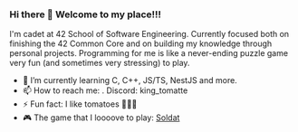### Hi there 👋 Welcome to my place!!!

I'm cadet at 42 School of Software Engineering. Currently focused both on finishing the 42 Common Core and on building my knowledge through personal projects.
Programming for me is like a never-ending puzzle game very fun (and sometimes very stressing) to play.

- 🌱 I’m currently learning C, C++, JS/TS, NestJS and more.
- 📫 How to reach me:
  . Discord: king_tomatte
- ⚡ Fun fact: I like tomatoes 🍅🍅🍅
- 🎮 The game that I loooove to play: [Soldat](https://soldat.pl/en/)
